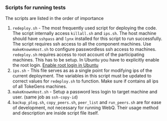 ### Scripts for running tests

The scripts are listed in the order of importance


1. `redeploy.sh` - The most frequently used script for deploying the
   code.  The script internally access `killall.sh` and `ips.sh`.  The
   host machine should have `sshpass` and `lynx` installed for this
   script to run successfully.  The script requires ssh access to all
   the component machines.  Use `makeKnownHost.sh` to configure
   passwordless ssh access to machines.  `redeploy.sh` requires access
   to root account of the participating machines. This has to be
   setup.  In Ubuntu you have to explicitly enable the root login.
   [Enable root login in Ubuntu](http://askubuntu.com/questions/44418/how-to-enable-root-login)
2. `ips.sh` - This file serves as as a single point for modifying ips
   of the current deployment. The variables in this script must be
   updated to correct values for `redeploy.sh` to function.
   Make sure if contains all ips of all TokeGens machines.
3. `makeKnownHost.sh` - Setup a password less login to target machine
   and user. (same job as `ssh-copy-id`)
4. `backup_plog.sh`, `copy_peers.sh`, `peer_list` and `run_peers.sh`
   are for ease of development, not necessary for running WebQ.
   Their usage method and description are inside script file itself.
